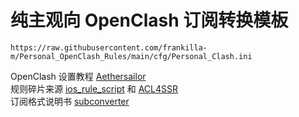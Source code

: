 # 纯主观向 OpenClash 订阅转换模板

```
https://raw.githubusercontent.com/frankilla-m/Personal_OpenClash_Rules/main/cfg/Personal_Clash.ini
```

OpenClash 设置教程 [Aethersailor](https://github.com/Aethersailor/Custom_OpenClash_Rules)  
规则碎片来源 [ios_rule_script](https://github.com/blackmatrix7/ios_rule_script/tree/master/rule/Clash) 和 [ACL4SSR](https://github.com/ACL4SSR/ACL4SSR/tree/master/Clash)  
订阅格式说明书 [subconverter](https://github.com/tindy2013/subconverter/blob/master/README-cn.md)
